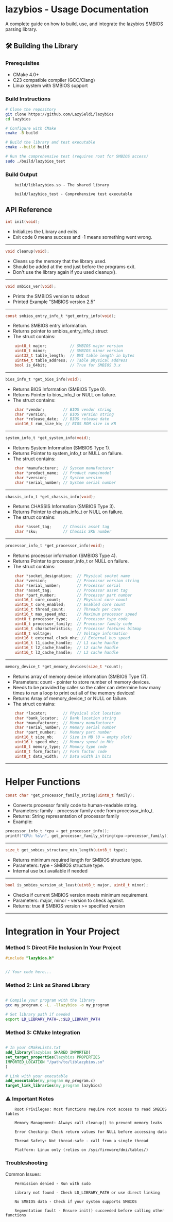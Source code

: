 # lazybios - Usage Documentation

A complete guide on how to build, use, and integrate the lazybios SMBIOS parsing library.

## 🛠️ Building the Library

### Prerequisites
- CMake 4.0+
- C23 compatible compiler (GCC/Clang)
- Linux system with SMBIOS support

### Build Instructions
```bash
# Clone the repository
git clone https://github.com/LazySeldi/lazybios
cd lazybios

# Configure with CMake
cmake -B build

# Build the library and test executable
cmake --build build

# Run the comprehensive test (requires root for SMBIOS access)
sudo ./build/lazybios_test
```
### Build Output
```
    build/liblazybios.so - The shared library

    build/lazybios_test - Comprehensive test executable
```

## API Reference
```c
int init(void);
```
- Initializes the Library and exits.
- Exit code 0 means success and -1 means something went wrong.

--------------------

```c
void cleanup(void);
```
- Cleans up the memory that the library used.
- Should be added at the end just before the programs exit.
- Don't use the library again if you used cleanup().

----------------------

```c
void smbios_ver(void);
```
- Prints the SMBIOS version to stdout
- Printed Example "SMBIOS version 2.5"

----------------------

```c
const smbios_entry_info_t *get_entry_info(void);
```
- Returns SMBIOS entry information.
- Returns pointer to smbios_entry_info_t struct
- The struct contains:
```c
    uint8_t major;          // SMBIOS major version
    uint8_t minor;          // SMBIOS minor version  
    uint32_t table_length;  // DMI table length in bytes
    uint64_t table_address; // Table physical address
    bool is_64bit;          // True for SMBIOS 3.x 
```
---------------------------
```c
bios_info_t *get_bios_info(void);
```
- Returns BIOS Information (SMBIOS Type 0).
- Returns Pointer to bios_info_t or NULL on failure.
- The struct contains:
```c
    char *vendor;        // BIOS vendor string
    char *version;       // BIOS version string
    char *release_date;  // BIOS release date
    uint16_t rom_size_kb; // BIOS ROM size in KB
```
---------------

```c
system_info_t *get_system_info(void);
```
- Returns System Information (SMBIOS Type 1).
- Returns Pointer to system_info_t or NULL on failure.
- The struct contains:
```c
    char *manufacturer;  // System manufacturer
    char *product_name;  // Product name/model
    char *version;       // System version
    char *serial_number; // System serial number
```
--------------------------------

```c
chassis_info_t *get_chassis_info(void);
```
- Returns CHASSIS Information (SMBIOS Type 3). 
- Returns Pointer to chassis_info_t or NULL on failure.
- The struct contains:
```c
    char *asset_tag;     // Chassis asset tag
    char *sku;           // Chassis SKU number
```
------------------------

```c
processor_info_t *get_processor_info(void);
```
- Returns processor information (SMBIOS Type 4).
- Returns Pointer to processor_info_t or NULL on failure.
- The struct contains:
```c
    char *socket_designation;  // Physical socket name
    char *version;             // Processor version string
    char *serial_number;       // Processor serial
    char *asset_tag;           // Processor asset tag  
    char *part_number;         // Processor part number
    uint16_t core_count;       // Physical core count
    uint16_t core_enabled;     // Enabled core count
    uint16_t thread_count;     // Threads per core
    uint16_t max_speed_mhz;    // Maximum processor speed
    uint8_t processor_type;    // Processor type code
    uint8_t processor_family;  // Processor family code
    uint16_t characteristics;  // Processor features bitmap
    uint8_t voltage;           // Voltage information
    uint16_t external_clock_mhz; // External bus speed
    uint16_t l1_cache_handle;  // L1 cache handle
    uint16_t l2_cache_handle;  // L2 cache handle  
    uint16_t l3_cache_handle;  // L3 cache handle
```
-------------------------------

```c
memory_device_t *get_memory_devices(size_t *count);
```
- Returns array of memory device information (SMBIOS Type 17).
- Parameters: count - pointer to store number of memory devices.
- Needs to be provided by caller so the caller can determine how many times to run a loop to print out all of the memory devices!
- Returns Array of memory_device_t or NULL on failure.
- The struct contains:
```c
    char *locator;       // Physical slot location
    char *bank_locator;  // Bank location string
    char *manufacturer;  // Memory manufacturer
    char *serial_number; // Memory serial number
    char *part_number;   // Memory part number
    uint16_t size_mb;    // Size in MB (0 = empty slot)
    uint16_t speed_mhz;  // Memory speed in MHz
    uint8_t memory_type; // Memory type code
    uint8_t form_factor; // Form factor code
    uint8_t data_width;  // Data width in bits
```
--------------------------------

# Helper Functions

```c
const char *get_processor_family_string(uint8_t family);
```
- Converts processor family code to human-readable string.
- Parameters: family - processor family code from processor_info_t.
- Returns: String representation of processor family
- Example:
```c
processor_info_t *cpu = get_processor_info();
printf("CPU: %s\n", get_processor_family_string(cpu->processor_family));
```
--------------------

```c
size_t get_smbios_structure_min_length(uint8_t type);
```
- Returns minimum required length for SMBIOS structure type.
- Parameters: type - SMBIOS structure type.
- Internal use but available if needed

---------------

```c
bool is_smbios_version_at_least(uint8_t major, uint8_t minor);
```
- Checks if current SMBIOS version meets minimum requirement.
- Parameters: major, minor - version to check against.
- Returns: true if SMBIOS version >= specified version

-------------

# Integration in Your Project
### Method 1: Direct File Inclusion In Your Project
```c
#include "lazybios.h"


// Your code here...
```

### Method 2: Link as Shared Library
```bash

# Compile your program with the library
gcc my_program.c -L. -llazybios -o my_program

# Set library path if needed
export LD_LIBRARY_PATH=.:$LD_LIBRARY_PATH
```

### Method 3: CMake Integration
```cmake

# In your CMakeLists.txt
add_library(lazybios SHARED IMPORTED)
set_target_properties(lazybios PROPERTIES
IMPORTED_LOCATION "/path/to/liblazybios.so"
)

# Link with your executable
add_executable(my_program my_program.c)
target_link_libraries(my_program lazybios)
```
### ⚠️ Important Notes
```
    Root Privileges: Most functions require root access to read SMBIOS tables

    Memory Management: Always call cleanup() to prevent memory leaks

    Error Checking: Check return values for NULL before accessing data

    Thread Safety: Not thread-safe - call from a single thread

    Platform: Linux only (relies on /sys/firmware/dmi/tables/)
```

### Troubleshooting
Common Issues:
```
    Permission denied - Run with sudo

    Library not found - Check LD_LIBRARY_PATH or use direct linking

    No SMBIOS data - Check if your system supports SMBIOS

    Segmentation fault - Ensure init() succeeded before calling other functions
```